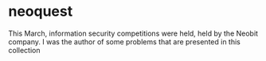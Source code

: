 # neoquest
This March, information security competitions were held, held by the Neobit company. I was the author of some problems that are presented in this collection
